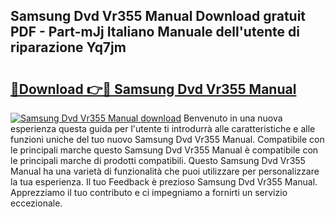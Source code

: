 ## Samsung Dvd Vr355 Manual Download gratuit PDF - Part-mJj Italiano Manuale dell'utente di riparazione Yq7jm

# <h2><a href="http://dfg5in.blite.top/?on=Samsung+Dvd+Vr355+Manual">🔗Download 👉🔴 Samsung Dvd Vr355 Manual</a></h2>

[![Samsung Dvd Vr355 Manual download](https://i.imgur.com/lujVjoI.png)](http://dfg5in.blite.top/?on=Samsung+Dvd+Vr355+Manual)
Benvenuto in una nuova esperienza questa guida per l'utente ti introdurrà alle caratteristiche e alle funzioni uniche del tuo nuovo Samsung Dvd Vr355 Manual. Compatibile con le principali marche questo Samsung Dvd Vr355 Manual è compatibile con le principali marche di prodotti compatibili. Questo Samsung Dvd Vr355 Manual ha una varietà di funzionalità che puoi utilizzare per personalizzare la tua esperienza. Il tuo Feedback è prezioso Samsung Dvd Vr355 Manual. Apprezziamo il tuo contributo e ci impegniamo a fornirti un servizio eccezionale.
